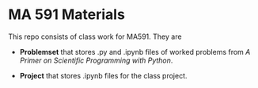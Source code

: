 # MA 591 Materials

This repo consists of class work for MA591. They are

- **Problemset** that stores .py and .ipynb files of worked problems from *A Primer on Scientific Programming with Python*.

- **Project** that stores .ipynb files for the class project.
